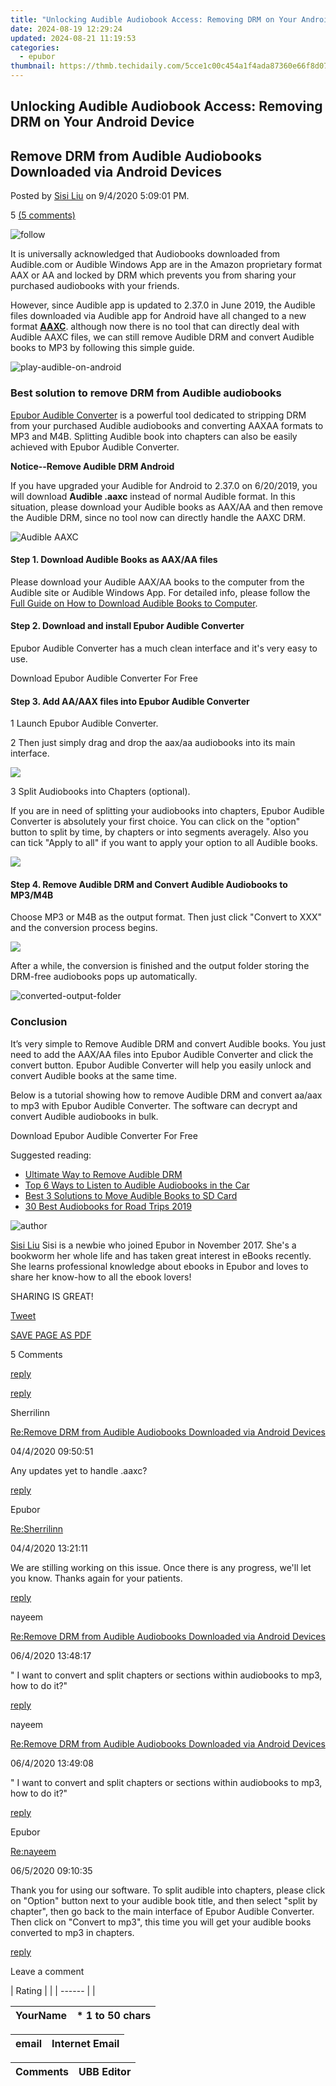 ```yaml
---
title: "Unlocking Audible Audiobook Access: Removing DRM on Your Android Device"
date: 2024-08-19 12:29:24
updated: 2024-08-21 11:19:53
categories:
  - epubor
thumbnail: https://thmb.techidaily.com/5cce1c00c454a1f4ada87360e66f8d07572afee6c8228611ca9a5690c1d2c490.jpg
---
```


## Unlocking Audible Audiobook Access: Removing DRM on Your Android Device

## Remove DRM from Audible Audiobooks Downloaded via Android Devices

Posted by [Sisi Liu](https://www.facebook.com/sisi.liu.737) on 9/4/2020 5:09:01 PM.

5 [(5 comments)](http://www.epubor.com/#comment-area) 



![follow](http://www.epubor.com/images/follow.png)

It is universally acknowledged that Audiobooks downloaded from Audible.com or Audible Windows App are in the Amazon proprietary format AAX or AA and locked by DRM which prevents you from sharing your purchased audiobooks with your friends. 

However, since Audible app is updated to 2.37.0 in June 2019, the Audible files downloaded via Audible app for Android have all changed to a new format **[AAXC](https://tools.techidaily.com/epubor/products/)**. although now there is no tool that can directly deal with Audible AAXC files, we can still remove Audible DRM and convert Audible books to MP3 by following this simple guide.

![play-audible-on-android](http://www.epubor.com/images/uppic/play-audible-on-android.jpg)

### Best solution to remove DRM from Audible audiobooks

[Epubor Audible Converter](https://tools.techidaily.com/epubor/audible-converter/) is a powerful tool dedicated to stripping DRM from your purchased Audible audiobooks and converting AAXAA formats to MP3 and M4B. Splitting Audible book into chapters can also be easily achieved with Epubor Audible Converter.

**Notice--Remove Audible DRM Android** 

If you have upgraded your Audible for Android to 2.37.0 on 6/20/2019, you will download   **Audible .aaxc** instead of normal Audible format. In this situation, please download your Audible books as AAX/AA and then remove the Audible DRM, since no tool now can directly handle the AAXC DRM.

![Audible AAXC](http://www.epubor.com/images/uppic/audible-aaxc.png)

#### Step 1\. Download Audible Books as AAX/AA files

Please download your Audible AAX/AA books to the computer from the Audible site or Audible Windows App. For detailed info, please follow the [Full Guide on How to Download Audible Books to Computer](https://tools.techidaily.com/epubor/products/).

#### Step 2\. Download and install Epubor Audible Converter

Epubor Audible Converter has a much clean interface and it's very easy to use.

Download Epubor Audible Converter For Free

[](https://tools.techidaily.com/epubor/audible-converter/) [](https://tools.techidaily.com/epubor/audible-converter/) 

#### Step 3\. Add AA/AAX files into Epubor Audible Converter

1 Launch Epubor Audible Converter.

2 Then just simply drag and drop the aax/aa audiobooks into its main interface.

![](http://www.epubor.com/images/uppic/add-audiobooks-to-audible-converter.png)

3 Split Audiobooks into Chapters (optional).

If you are in need of splitting your audiobooks into chapters, Epubor Audible Converter is absolutely your first choice. You can click on the "option" button to split by time, by chapters or into segments averagely. Also you can tick "Apply to all" if you want to apply your option to all Audible books.

![](http://www.epubor.com/images/uppic/split-into-chapters.png)

#### Step 4\. Remove Audible DRM and Convert Audible Audiobooks to MP3/M4B

Choose MP3 or M4B as the output format. Then just click "Convert to XXX" and the conversion process begins.

![](http://www.epubor.com/images/uppic/successful-conversion.png)

After a while, the conversion is finished and the output folder storing the DRM-free audiobooks pops up automatically.

![converted-output-folder](http://www.epubor.com/images/uppic/converted-output-folder.png)

### Conclusion

It’s very simple to Remove Audible DRM and convert Audible books. You just need to add the AAX/AA files into Epubor Audible Converter and click the convert button. Epubor Audible Converter will help you easily unlock and convert Audible books at the same time. 

Below is a tutorial showing how to remove Audible DRM and convert aa/aax to mp3 with Epubor Audible Converter. The software can decrypt and convert Audible audiobooks in bulk.

Download Epubor Audible Converter For Free

[](https://tools.techidaily.com/epubor/audible-converter/) [](https://tools.techidaily.com/epubor/audible-converter/) 

Suggested reading:

* [Ultimate Way to Remove Audible DRM](https://tools.techidaily.com/epubor/ultimate/)
* [Top 6 Ways to Listen to Audible Audiobooks in the Car](https://tools.techidaily.com/epubor/products/)
* [Best 3 Solutions to Move Audible Books to SD Card](https://tools.techidaily.com/epubor/products/)
* [30 Best Audiobooks for Road Trips 2019](https://tools.techidaily.com/epubor/products/)

![author](http://www.epubor.com/images/uppic/Sisi.png)

[Sisi Liu](https://www.facebook.com/sisi.liu.737) Sisi is a newbie who joined Epubor in November 2017\. She's a bookworm her whole life and has taken great interest in eBooks recently. She learns professional knowledge about ebooks in Epubor and loves to share her know-how to all the ebook lovers!

SHARING IS GREAT!

[Tweet](https://twitter.com/share) 

[SAVE PAGE AS PDF](https://tools.techidaily.com/epubor/products/) 



5 Comments

[reply](https://tools.techidaily.com/epubor/products/) 

[reply](https://tools.techidaily.com/epubor/products/) 

Sherrilinn

[Re:Remove DRM from Audible Audiobooks Downloaded via Android Devices](https://tools.techidaily.com/epubor/products/)

04/4/2020 09:50:51

Any updates yet to handle .aaxc?

[reply](https://tools.techidaily.com/epubor/products/) 

Epubor

[Re:Sherrilinn](https://tools.techidaily.com/epubor/products/)

04/4/2020 13:21:11

We are stilling working on this issue. Once there is any progress, we'll let you know. Thanks again for your patients.  

[reply](https://tools.techidaily.com/epubor/products/) 

nayeem

[Re:Remove DRM from Audible Audiobooks Downloaded via Android Devices](https://tools.techidaily.com/epubor/products/)

06/4/2020 13:48:17

" I want to convert and split chapters or sections within audiobooks to mp3, how to do it?" 

  
[reply](https://tools.techidaily.com/epubor/products/) 

nayeem

[Re:Remove DRM from Audible Audiobooks Downloaded via Android Devices](https://tools.techidaily.com/epubor/products/)

06/4/2020 13:49:08

" I want to convert and split chapters or sections within audiobooks to mp3, how to do it?" 

  
[reply](https://tools.techidaily.com/epubor/products/) 

Epubor

[Re:nayeem](https://tools.techidaily.com/epubor/products/)

06/5/2020 09:10:35

Thank you for using our software. To split audible into chapters, please click on "Option" button next to your audible book title, and then select "split by chapter", then go back to the main interface of Epubor Audible Converter. Then click on "Convert to mp3", this time you will get your audible books converted to mp3 in chapters.

[reply](https://tools.techidaily.com/epubor/products/) 

Leave a comment

| Rating |  |
| ------ |  |

| YourName | \*  1 to 50 chars |
| -------- | ----------------- |

| email | Internet Email |
| ----- | -------------- |

| Comments | UBB Editor |
| -------- | ---------- |

<ins class="adsbygoogle"
     style="display:block"
     data-ad-format="autorelaxed"
     data-ad-client="ca-pub-7571918770474297"
     data-ad-slot="1223367746"></ins>



<ins class="adsbygoogle"
     style="display:block"
     data-ad-client="ca-pub-7571918770474297"
     data-ad-slot="8358498916"
     data-ad-format="auto"
     data-full-width-responsive="true"></ins>
